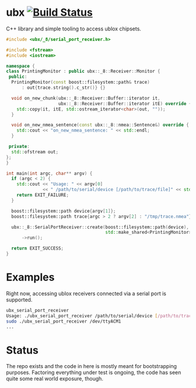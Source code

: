 # ubx [![Build Status](https://travis-ci.org/vosst/ubx.svg?branch=master)](https://travis-ci.org/vosst/ubx)
C++ library and simple tooling to access ublox chipsets.

```cpp
#include <ubx/_8/serial_port_receiver.h>

#include <fstream>
#include <iostream>

namespace {
class PrintingMonitor : public ubx::_8::Receiver::Monitor {
 public:
  PrintingMonitor(const boost::filesystem::path& trace)
      : out{trace.string().c_str()} {}

  void on_new_chunk(ubx::_8::Receiver::Buffer::iterator it,
                    ubx::_8::Receiver::Buffer::iterator itE) override {
    std::copy(it, itE, std::ostream_iterator<char>(out, ""));
  }

  void on_new_nmea_sentence(const ubx::_8::nmea::Sentence&) override {
    std::cout << "on_new_nmea_sentence: " << std::endl;
  }

 private:
  std::ofstream out;
};
}

int main(int argc, char** argv) {
  if (argc < 2) {
    std::cout << "Usage: " << argv[0]
              << " /path/to/serial/device [/path/to/trace/file]" << std::endl;
    return EXIT_FAILURE;
  }

  boost::filesystem::path device{argv[1]};
  boost::filesystem::path trace{argc > 2 ? argv[2] : "/tmp/trace.nmea"};

  ubx::_8::SerialPortReceiver::create(boost::filesystem::path(device),
                                      std::make_shared<PrintingMonitor>(trace))
      ->run();

  return EXIT_SUCCESS;
}
```

# Examples

Right now, accessing ublox receivers connected via a serial port is supported.
```bash
ubx_serial_port_receiver 
Usage: ./ubx_serial_port_receiver /path/to/serial/device [/path/to/trace/file]
sudo ./ubx_serial_port_receiver /dev/ttyACM1
...
```

# Status
The repo exists and the code in here is mostly meant for bootstrapping purposes.
Factoring everything under test is ongoing, the code has seen quite some real world
exposure, though.
